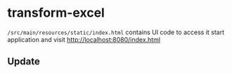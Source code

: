 # transform-excel

`/src/main/resources/static/index.html` contains UI code
to access it start application and visit [http://localhost:8080/index.html](http://localhost:8080/index.html)

## Update
